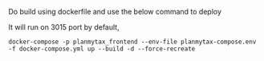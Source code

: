 Do build using dockerfile 
and use the below command to deploy

It will run on 3015 port by default, 

```
docker-compose -p planmytax_frontend --env-file planmytax-compose.env -f docker-compose.yml up --build -d --force-recreate
```
